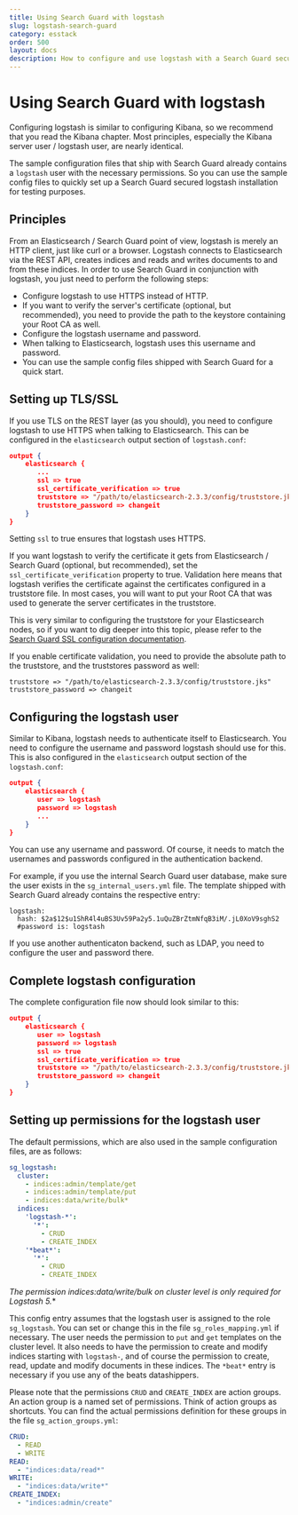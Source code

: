 ```yaml
---
title: Using Search Guard with logstash
slug: logstash-search-guard
category: esstack
order: 500
layout: docs
description: How to configure and use logstash with a Search Guard secured cluster.
---
```

<!---
Copryight 2016-2017 floragunn GmbH
-->

# Using Search Guard with logstash

Configuring logstash is similar to configuring Kibana, so we recommend that you read the Kibana chapter. Most principles, especially the Kibana server user / logstash user, are nearly identical.

The sample configuration files that ship with Search Guard already contains a `logstash` user with the necessary permissions.  So you can use the sample config files to quickly set up a Search Guard secured logstash installation for testing purposes.

## Principles

From an Elasticsearch / Search Guard point of view, logstash is merely an HTTP client, just like curl or a browser. Logstash connects to Elasticsearch via the REST API, creates indices and reads and writes documents to and from these indices. In order to use Search Guard in conjunction with logstash, you just need to perform the following steps:

* Configure logstash to use HTTPS instead of HTTP.
 * If you want to verify the server's certificate (optional, but recommended), you need to provide the path to the keystore containing your Root CA as well. 
* Configure the logstash username and password.
 * When talking to Elasticsearch, logstash uses this username and password.
 * You can use the sample config files shipped with Search Guard for a quick start. 

## Setting up TLS/SSL

If you use TLS on the REST layer (as you should), you need to configure logstash to use HTTPS when talking to Elasticsearch. This can be configured in the `elasticsearch` output section of `logstash.conf`:

```json
output {
    elasticsearch {
       ...
       ssl => true
       ssl_certificate_verification => true
       truststore => "/path/to/elasticsearch-2.3.3/config/truststore.jks"
       truststore_password => changeit
    }
}
```
Setting `ssl` to true ensures that logstash uses HTTPS.

If you want logstash to verify the certificate it gets from Elasticsearch / Search Guard (optional, but recommended), set the `ssl_certificate_verification` property to true. Validation here means that logstash verifies the certificate against the certificates configured in a truststore file. In most cases, you will want to put your Root CA that was used to generate the server certificates in the truststore.

This is very similar to configuring the truststore for your Elasticsearch nodes, so if you want to dig deeper into this topic, please refer to the [Search Guard SSL configuration documentation](https://github.com/floragunncom/search-guard-ssl-docs/blob/master/configuration.md).

If you enable certificate validation, you need to provide the absolute path to the truststore, and the truststores password as well:

```
truststore => "/path/to/elasticsearch-2.3.3/config/truststore.jks"
truststore_password => changeit
```

## Configuring the logstash user

Similar to Kibana, logstash needs to authenticate itself to Elasticsearch. You need to configure the username and password logstash should use for this. This is also configured in the `elasticsearch` output section of the `logstash.conf`:

```json
output {
    elasticsearch {
       user => logstash
       password => logstash
       ...
    }
}
```

You can use any username and password. Of course, it needs to match the usernames and passwords configured in the authentication backend.

For example, if you use the internal Search Guard user database, make sure the user exists in the `sg_internal_users.yml` file. The template shipped with Search Guard already contains the respective entry:

```
logstash:
  hash: $2a$12$u1ShR4l4uBS3Uv59Pa2y5.1uQuZBrZtmNfqB3iM/.jL0XoV9sghS2
  #password is: logstash
```

If you use another authenticaton backend, such as LDAP, you need to configure the user and password there.

## Complete logstash configuration

The complete configuration file now should look similar to this:

```json
output {
    elasticsearch {
       user => logstash
       password => logstash
       ssl => true
       ssl_certificate_verification => true
       truststore => "/path/to/elasticsearch-2.3.3/config/truststore.jks"
       truststore_password => changeit
    }
}
```

## Setting up permissions for the logstash user

The default permissions, which are also used in the sample configuration files, are as follows:

```yaml
sg_logstash:
  cluster:
    - indices:admin/template/get
    - indices:admin/template/put
    - indices:data/write/bulk*
  indices:
    'logstash-*':
      '*':
        - CRUD
        - CREATE_INDEX
    '*beat*':
      '*':
        - CRUD
        - CREATE_INDEX
```

**The permission indices:data/write/bulk* on cluster level is only required for Logstash 5.**

This config entry assumes that the logstash user is assigned to the role `sg_logstash`. You can set or change this in the file `sg_roles_mapping.yml` if necessary. The user needs the permission to `put` and `get` templates on the cluster level. It also needs to have the permission to create and modify indices starting with `logstash-`, and of course the permission to create, read, update and modify documents in these indices. The `*beat*` entry is necessary if you use any of the beats datashippers.

Please note that the permissions `CRUD` and `CREATE_INDEX` are action groups. An action group is a named set of permissions. Think of action groups as shortcuts. You can find the actual permissions definition for these groups in the file `sg_action_groups.yml`:

```yaml
CRUD:
  - READ
  - WRITE
READ:
  - "indices:data/read*"
WRITE:
  - "indices:data/write*"
CREATE_INDEX:
  - "indices:admin/create"
```
